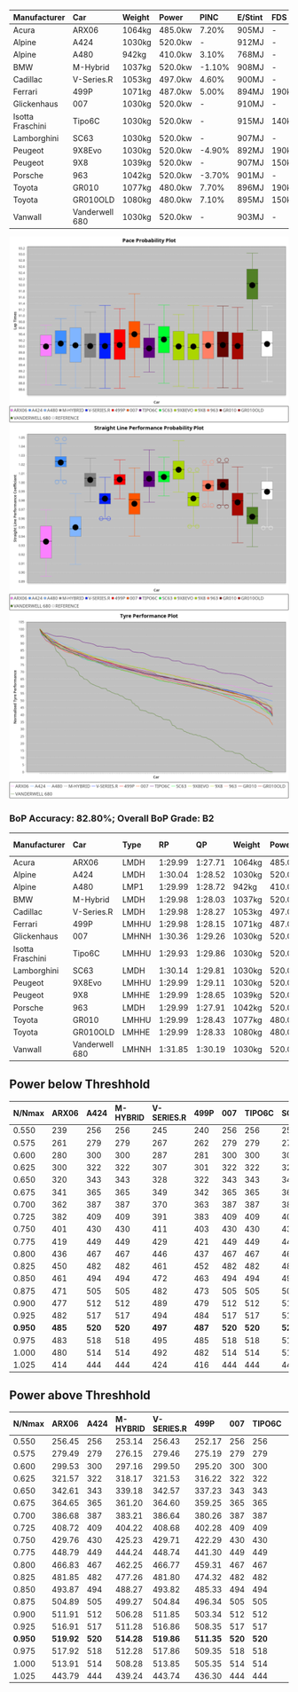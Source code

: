 | Manufacturer     | Car            | Weight | Power   | PINC    | E/Stint | FDS     |
|:-|:-|:-|:-|:-|:-|:-|
| Acura            | ARX06          | 1064kg | 485.0kw | 7.20%   | 905MJ   |    -    |
| Alpine           | A424           | 1030kg | 520.0kw |    -    | 912MJ   |    -    |
| Alpine           | A480           | 942kg  | 410.0kw | 3.10%   | 768MJ   |    -    |
| BMW              | M-Hybrid       | 1037kg | 520.0kw | -1.10%  | 908MJ   |    -    |
| Cadillac         | V-Series.R     | 1053kg | 497.0kw | 4.60%   | 900MJ   |    -    |
| Ferrari          | 499P           | 1071kg | 487.0kw | 5.00%   | 894MJ   | 190kph  |
| Glickenhaus      | 007            | 1030kg | 520.0kw |    -    | 910MJ   |    -    |
| Isotta Fraschini | Tipo6C         | 1030kg | 520.0kw |    -    | 915MJ   | 140kph  |
| Lamborghini      | SC63           | 1030kg | 520.0kw |    -    | 907MJ   |    -    |
| Peugeot          | 9X8Evo         | 1030kg | 520.0kw | -4.90%  | 892MJ   | 190kph  |
| Peugeot          | 9X8            | 1039kg | 520.0kw |    -    | 907MJ   | 150kph  |
| Porsche          | 963            | 1042kg | 520.0kw | -3.70%  | 901MJ   |    -    |
| Toyota           | GR010          | 1077kg | 480.0kw | 7.70%   | 896MJ   | 190kph  |
| Toyota           | GR010OLD       | 1080kg | 480.0kw | 7.10%   | 895MJ   | 150kph  |
| Vanwall          | Vanderwell 680 | 1030kg | 520.0kw |    -    | 903MJ   |    -    |

![PACECHART](./IMG/AUTO.png)
![STRAIGHTLINEPERFORMANCECHART](./IMG/AUTO_sp.png)
![TYREPERFORMANCECHART](./IMG/AUTO_tw.png)

### BoP Accuracy: 82.80%; Overall BoP Grade: B2
| Manufacturer     | Car            | Type  | RP      | QP      | Weight | Power¹  | Threshhold | PINC    | Power²   | E/Stint | AVG Vmax  | FDS     | RDLC | L/Stint | BOP-Grade | Model Accuracy | Model Points | Match%  | SimDiff |
|:-|:-|:-|:-|:-|:-|:-|:-|:-|:-|:-|:-|:-|:-|:-|:-|:-|:-|:-|:-|
| Acura            | ARX06          | LMDH  | 1:29.99 | 1:27.71 | 1064kg | 485.0kw | 250.0kph   | 7.20%   | 519.90kw |  905MJ  | 311.54kph |    -    | 1.00 | 40      | +D1       | 100.00%        | 995          | 69.06%  | #       |
| Alpine           | A424           | LMDH  | 1:30.04 | 1:28.52 | 1030kg | 520.0kw | 0.0kph     |    -    | 520.00kw |  912MJ  | 328.63kph |    -    | 1.02 | 40      | -B2       | 100.00%        | 635          | 84.75%  | #       |
| Alpine           | A480           | LMP1  | 1:29.99 | 1:28.72 |  942kg | 410.0kw | 250.0kph   | 3.10%   | 422.70kw |  768MJ  | 311.58kph |    -    | 0.98 | 37      | ~A1       | 98.32%         | 818          | 96.65%  | #       |
| BMW              | M-Hybrid       | LMDH  | 1:29.98 | 1:28.03 | 1037kg | 520.0kw | 250.0kph   | -1.10%  | 514.30kw |  908MJ  | 324.57kph |    -    | 1.01 | 40      | -B1       | 100.00%        | 1696         | 89.27%  | #       |
| Cadillac         | V-Series.R     | LMDH  | 1:29.98 | 1:28.27 | 1053kg | 497.0kw | 250.0kph   | 4.60%   | 519.90kw |  900MJ  | 319.81kph |    -    | 1.00 | 40      | ~A1       | 98.34%         | 1841         | 95.45%  | #       |
| Ferrari          | 499P           | LMHHU | 1:29.98 | 1:28.15 | 1071kg | 487.0kw | 250.0kph   | 5.00%   | 511.40kw |  894MJ  | 321.68kph | 190kph  | 1.02 | 40      | -A2       | 100.00%        | 1773         | 92.72%  | #       |
| Glickenhaus      | 007            | LMHNH | 1:30.36 | 1:29.26 | 1030kg | 520.0kw | 0.0kph     |    -    | 520.00kw |  910MJ  | 321.19kph |    -    | 0.96 | 40      | ~A1       | 98.48%         | 1488         | 98.53%  | #       |
| Isotta Fraschini | Tipo6C         | LMHHU | 1:29.93 | 1:29.86 | 1030kg | 520.0kw | 0.0kph     |    -    | 520.00kw |  915MJ  | 325.82kph | 140kph  | 1.07 | 40      | +Ω1       | 100.00%        | 66           | 46.39%  | #       |
| Lamborghini      | SC63           | LMDH  | 1:30.14 | 1:29.81 | 1030kg | 520.0kw | 0.0kph     |    -    | 520.00kw |  907MJ  | 326.09kph |    -    | 1.05 | 40      | ~A1       | 100.00%        | 504          | 100.00% | #       |
| Peugeot          | 9X8Evo         | LMHHU | 1:29.99 | 1:29.11 | 1030kg | 520.0kw | 250.0kph   | -4.90%  | 494.50kw |  892MJ  | 325.01kph | 190kph  | 1.02 | 40      | +C1       | 100.00%        | 249          | 76.37%  | #       |
| Peugeot          | 9X8            | LMHHE | 1:29.99 | 1:28.65 | 1039kg | 520.0kw | 250.0kph   |    -    | 520.00kw |  907MJ  | 321.27kph | 150kph  | 1.02 | 40      | ~A1       | 100.00%        | 1199         | 95.71%  | #       |
| Porsche          | 963            | LMDH  | 1:29.99 | 1:27.91 | 1042kg | 520.0kw | 250.0kph   | -3.70%  | 500.80kw |  901MJ  | 321.88kph |    -    | 1.01 | 40      | ~A1       | 99.96%         | 4880         | 95.26%  | #       |
| Toyota           | GR010          | LMHHU | 1:29.99 | 1:28.43 | 1077kg | 480.0kw | 250.0kph   | 7.70%   | 517.00kw |  896MJ  | 320.57kph | 190kph  | 1.01 | 40      | ~A1       | 99.96%         | 2429         | 95.24%  | #       |
| Toyota           | GR010OLD       | LMHHE | 1:29.99 | 1:28.33 | 1080kg | 480.0kw | 250.0kph   | 7.10%   | 514.10kw |  895MJ  | 317.23kph | 150kph  | 1.01 | 40      | +A2       | 100.00%        | 1183         | 90.84%  | #       |
| Vanwall          | Vanderwell 680 | LMHNH | 1:31.85 | 1:30.19 | 1030kg | 520.0kw | 0.0kph     |    -    | 520.00kw |  903MJ  | 318.80kph |    -    | 1.00 | 40      | +Ω1       | 98.84%         | 170          | 15.76%  | #       |

## Power below Threshhold
| N/Nmax    | ARX06   | A424    | M-HYBRID | V-SERIES.R | 499P    | 007     | TIPO6C  | SC63    | 9X8EVO  | 9X8     | 963     | GR010   | GR010OLD | VANDERWELL 680 | ​     | RPM      | A480       |
|:-|:-|:-|:-|:-|:-|:-|:-|:-|:-|:-|:-|:-|:-|:-|:-|:-|:-|
|  0.550    |  239    |  256    |  256     |  245       |  240    |  256    |  256    |  256    |  256    |  256    |  256    |  236    |  236     |  256           |  ​    |   --     |  0.00      |
|  0.575    |  261    |  279    |  279     |  267       |  262    |  279    |  279    |  279    |  279    |  279    |  279    |  258    |  258     |  279           |  ​    |   --     |  0.00      |
|  0.600    |  280    |  300    |  300     |  287       |  281    |  300    |  300    |  300    |  300    |  300    |  300    |  277    |  277     |  300           |  ​    |   --     |  0.00      |
|  0.625    |  300    |  322    |  322     |  307       |  301    |  322    |  322    |  322    |  322    |  322    |  322    |  297    |  297     |  322           |  ​    |   --     |  0.00      |
|  0.650    |  320    |  343    |  343     |  328       |  322    |  343    |  343    |  343    |  343    |  343    |  343    |  317    |  317     |  343           |  ​    |   --     |  0.00      |
|  0.675    |  341    |  365    |  365     |  349       |  342    |  365    |  365    |  365    |  365    |  365    |  365    |  337    |  337     |  365           |  ​    |   --     |  0.00      |
|  0.700    |  362    |  387    |  387     |  370       |  363    |  387    |  387    |  387    |  387    |  387    |  387    |  358    |  358     |  387           |  ​    |   --     |  0.00      |
|  0.725    |  382    |  409    |  409     |  391       |  383    |  409    |  409    |  409    |  409    |  409    |  409    |  378    |  378     |  409           |  ​    |   --     |  0.00      |
|  0.750    |  401    |  430    |  430     |  411       |  403    |  430    |  430    |  430    |  430    |  430    |  430    |  397    |  397     |  430           |  ​    |   --     |  0.00      |
|  0.775    |  419    |  449    |  449     |  429       |  421    |  449    |  449    |  449    |  449    |  449    |  449    |  415    |  415     |  449           |  ​    |  5000    |  245.25    |
|  0.800    |  436    |  467    |  467     |  446       |  437    |  467    |  467    |  467    |  467    |  467    |  467    |  431    |  431     |  467           |  ​    |  5500    |  289.30    |
|  0.825    |  450    |  482    |  482     |  461       |  452    |  482    |  482    |  482    |  482    |  482    |  482    |  445    |  445     |  482           |  ​    |  6000    |  323.33    |
|  0.850    |  461    |  494    |  494     |  472       |  463    |  494    |  494    |  494    |  494    |  494    |  494    |  456    |  456     |  494           |  ​    |  6500    |  365.37    |
|  0.875    |  471    |  505    |  505     |  482       |  473    |  505    |  505    |  505    |  505    |  505    |  505    |  466    |  466     |  505           |  ​    |  7000    |  408.42    |
|  0.900    |  477    |  512    |  512     |  489       |  479    |  512    |  512    |  512    |  512    |  512    |  512    |  472    |  472     |  512           |  ​    |  7500    |  418.43    |
|  0.925    |  482    |  517    |  517     |  494       |  484    |  517    |  517    |  517    |  517    |  517    |  517    |  477    |  477     |  517           |  ​    |  8000    |  415.42    |
| **0.950** | **485** | **520** | **520**  | **497**    | **487** | **520** | **520** | **520** | **520** | **520** | **520** | **480** | **480**  | **520**        | **​** | **8500** | **417.43** |
|  0.975    |  483    |  518    |  518     |  495       |  485    |  518    |  518    |  518    |  518    |  518    |  518    |  478    |  478     |  518           |  ​    |  9000    |  209.21    |
|  1.000    |  480    |  514    |  514     |  492       |  482    |  514    |  514    |  514    |  514    |  514    |  514    |  475    |  475     |  514           |  ​    |   --     |  0.00      |
|  1.025    |  414    |  444    |  444     |  424       |  416    |  444    |  444    |  444    |  444    |  444    |  444    |  410    |  410     |  444           |  ​    |   --     |  0.00      |

## Power above Threshhold
| N/Nmax    | ARX06      | A424    | M-HYBRID   | V-SERIES.R | 499P       | 007     | TIPO6C  | SC63    | 9X8EVO     | 9X8     | 963        | GR010      | GR010OLD   | VANDERWELL 680 | ​     | RPM      | A480       |
|:-|:-|:-|:-|:-|:-|:-|:-|:-|:-|:-|:-|:-|:-|:-|:-|:-|:-|
|  0.550    |  256.45    |  256    |  253.14    |  256.43    |  252.17    |  256    |  256    |  256    |  243.26    |  256    |  246.37    |  254.47    |  253.04    |  256           |  ​    |   --     |  0.00      |
|  0.575    |  279.49    |  279    |  276.15    |  279.46    |  275.19    |  279    |  279    |  279    |  266.28    |  279    |  269.41    |  277.52    |  276.04    |  279           |  ​    |   --     |  0.00      |
|  0.600    |  299.53    |  300    |  297.16    |  299.50    |  295.20    |  300    |  300    |  300    |  285.30    |  300    |  289.44    |  298.55    |  297.05    |  300           |  ​    |   --     |  0.00      |
|  0.625    |  321.57    |  322    |  318.17    |  321.53    |  316.22    |  322    |  322    |  322    |  305.32    |  322    |  309.47    |  319.59    |  318.05    |  322           |  ​    |   --     |  0.00      |
|  0.650    |  342.61    |  343    |  339.18    |  342.57    |  337.23    |  343    |  343    |  343    |  326.34    |  343    |  330.50    |  340.63    |  339.05    |  343           |  ​    |   --     |  0.00      |
|  0.675    |  364.65    |  365    |  361.20    |  364.60    |  359.25    |  365    |  365    |  365    |  347.37    |  365    |  351.53    |  362.67    |  361.06    |  365           |  ​    |   --     |  0.00      |
|  0.700    |  386.68    |  387    |  383.21    |  386.64    |  380.26    |  387    |  387    |  387    |  368.39    |  387    |  372.57    |  384.71    |  383.06    |  387           |  ​    |   --     |  0.00      |
|  0.725    |  408.72    |  409    |  404.22    |  408.68    |  402.28    |  409    |  409    |  409    |  389.41    |  409    |  393.60    |  406.76    |  404.06    |  409           |  ​    |   --     |  0.00      |
|  0.750    |  429.76    |  430    |  425.23    |  429.71    |  422.29    |  430    |  430    |  430    |  408.43    |  430    |  413.63    |  427.79    |  425.07    |  430           |  ​    |   --     |  0.00      |
|  0.775    |  448.79    |  449    |  444.24    |  448.74    |  441.30    |  449    |  449    |  449    |  427.45    |  449    |  432.66    |  446.83    |  444.07    |  449           |  ​    |  5000    |  245.25    |
|  0.800    |  466.83    |  467    |  462.25    |  466.77    |  459.31    |  467    |  467    |  467    |  444.47    |  467    |  449.68    |  463.86    |  462.07    |  467           |  ​    |  5500    |  289.30    |
|  0.825    |  481.85    |  482    |  477.26    |  481.80    |  474.32    |  482    |  482    |  482    |  458.48    |  482    |  464.71    |  478.89    |  477.07    |  482           |  ​    |  6000    |  323.33    |
|  0.850    |  493.87    |  494    |  488.27    |  493.82    |  485.33    |  494    |  494    |  494    |  469.49    |  494    |  475.72    |  490.91    |  488.08    |  494           |  ​    |  6500    |  365.37    |
|  0.875    |  504.89    |  505    |  499.27    |  504.84    |  496.34    |  505    |  505    |  505    |  479.50    |  505    |  485.74    |  501.93    |  499.08    |  505           |  ​    |  7000    |  408.42    |
|  0.900    |  511.91    |  512    |  506.28    |  511.85    |  503.34    |  512    |  512    |  512    |  486.51    |  512    |  492.75    |  508.95    |  506.08    |  512           |  ​    |  7500    |  418.43    |
|  0.925    |  516.91    |  517    |  511.28    |  516.86    |  508.35    |  517    |  517    |  517    |  491.52    |  517    |  497.76    |  513.95    |  511.08    |  517           |  ​    |  8000    |  415.42    |
| **0.950** | **519.92** | **520** | **514.28** | **519.86** | **511.35** | **520** | **520** | **520** | **494.52** | **520** | **500.76** | **516.96** | **514.08** | **520**        | **​** | **8500** | **417.43** |
|  0.975    |  517.92    |  518    |  512.28    |  517.86    |  509.35    |  518    |  518    |  518    |  492.52    |  518    |  498.76    |  514.96    |  512.08    |  518           |  ​    |  9000    |  209.21    |
|  1.000    |  513.91    |  514    |  508.28    |  513.85    |  505.35    |  514    |  514    |  514    |  489.51    |  514    |  495.75    |  510.95    |  508.08    |  514           |  ​    |   --     |  0.00      |
|  1.025    |  443.79    |  444    |  439.24    |  443.74    |  436.30    |  444    |  444    |  444    |  422.44    |  444    |  427.65    |  441.82    |  439.07    |  444           |  ​    |   --     |  0.00      |

